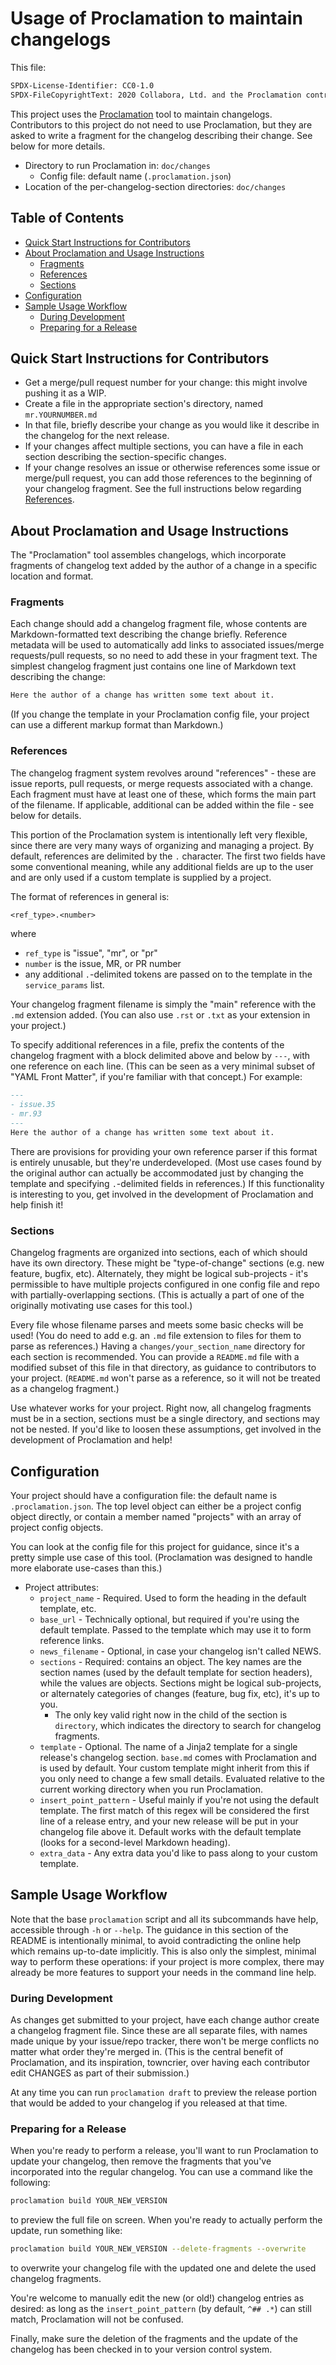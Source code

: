 # Usage of Proclamation to maintain changelogs

This file:

```txt
SPDX-License-Identifier: CC0-1.0
SPDX-FileCopyrightText: 2020 Collabora, Ltd. and the Proclamation contributors
```

This project uses the [Proclamation][] tool to maintain changelogs. Contributors
to this project do not need to use Proclamation, but they are asked to write a
fragment for the changelog describing their change. See below for more details.

- Directory to run Proclamation in: `doc/changes`
  - Config file: default name (`.proclamation.json`)
- Location of the per-changelog-section directories: `doc/changes`

[Proclamation]: https://gitlab.com/ryanpavlik/proclamation

## Table of Contents

- [Quick Start Instructions for Contributors](#quick-start-instructions-for-contributors)
- [About Proclamation and Usage Instructions](#about-proclamation-and-usage-instructions)
  - [Fragments](#fragments)
  - [References](#references)
  - [Sections](#sections)
- [Configuration](#configuration)
- [Sample Usage Workflow](#sample-usage-workflow)
  - [During Development](#during-development)
  - [Preparing for a Release](#preparing-for-a-release)

## Quick Start Instructions for Contributors

- Get a merge/pull request number for your change: this might involve pushing it
  as a WIP.
- Create a file in the appropriate section's directory, named `mr.YOURNUMBER.md`
- In that file, briefly describe your change as you would like it describe in
  the changelog for the next release.
- If your changes affect multiple sections, you can have a file in each section
  describing the section-specific changes.
- If your change resolves an issue or otherwise references some issue or
  merge/pull request, you can add those references to the beginning of your
  changelog fragment. See the full instructions below regarding
  [References](#references).

## About Proclamation and Usage Instructions

The "Proclamation" tool assembles changelogs, which incorporate fragments of
changelog text added by the author of a change in a specific location and
format.

### Fragments

Each change should add a changelog fragment file, whose contents are
Markdown-formatted text describing the change briefly. Reference metadata will
be used to automatically add links to associated issues/merge requests/pull
requests, so no need to add these in your fragment text. The simplest changelog
fragment just contains one line of Markdown text describing the change:

```md
Here the author of a change has written some text about it.
```

(If you change the template in your Proclamation config file, your project can use a different markup format than Markdown.)

### References

The changelog fragment system revolves around "references" - these are issue
reports, pull requests, or merge requests associated with a
change. Each fragment must have at least one of these, which forms the main part
of the filename. If applicable, additional can be added within the file - see
below for details.

This portion of the Proclamation system is intentionally left very flexible,
since there are very many ways of organizing and managing a project. By default,
references are delimited by the `.` character. The first two fields have some
conventional meaning, while any additional fields are up to the user and are
only used if a custom template is supplied by a project.

The format of references in general is:

```txt
<ref_type>.<number>
```

where

- `ref_type` is "issue", "mr", or "pr"
- `number` is the issue, MR, or PR number
- any additional `.`-delimited tokens are passed on to the template in the
  `service_params` list.

Your changelog fragment filename is simply the "main" reference with the `.md`
extension added. (You can also use `.rst` or `.txt` as your extension in your
project.)

To specify additional references in a file, prefix the contents of the changelog
fragment with a block delimited above and below by `---`, with one reference on
each line. (This can be seen as a very minimal subset of "YAML Front Matter", if
you're familiar with that concept.) For example:

```md
---
- issue.35
- mr.93
---
Here the author of a change has written some text about it.
```

There are provisions for providing your own reference parser if this format is
entirely unusable, but they're underdeveloped. (Most use cases found by the
original author can actually be accommodated just by changing the template and
specifying `.`-delimited fields in references.) If this functionality is
interesting to you, get involved in the development of Proclamation and help
finish it!

### Sections

Changelog fragments are organized into sections, each of which should have its
own directory. These might be "type-of-change" sections (e.g. new feature,
bugfix, etc). Alternately, they might be logical sub-projects - it's permissible
to have multiple projects configured in one config file and repo with
partially-overlapping sections. (This is actually a part of one of the
originally motivating use cases for this tool.)

Every file whose filename parses and meets some basic checks will be used! (You
do need to add e.g. an `.md` file extension to files for them to parse as
references.) Having a `changes/your_section_name` directory for each section is
recommended. You can provide a `README.md` file with a modified subset of this
file in that directory, as guidance to contributors to your project.
(`README.md` won't parse as a reference, so it will not be treated as a
changelog fragment.)

Use whatever works for your project. Right now, all changelog fragments must be
in a section, sections must be a single directory, and sections may not be
nested. If you'd like to loosen these assumptions, get involved in the development of Proclamation and help!

## Configuration

Your project should have a configuration file: the default name is
`.proclamation.json`. The top level object can either be a project config object
directly, or contain a member named "projects" with an array of project config
objects.

You can look at the config file for this project for guidance, since it's a
pretty simple use case of this tool. (Proclamation was designed to handle more
elaborate use-cases than this.)

- Project attributes:
  - `project_name` - Required. Used to form the heading in the default template,
    etc.
  - `base_url` - Technically optional, but required if you're using the default
    template. Passed to the template which may use it to form reference links.
  - `news_filename` - Optional, in case your changelog isn't called NEWS.
  - `sections` - Required: contains an object. The key names are the section
    names (used by the default template for section headers), while the values
    are objects. Sections might be logical sub-projects, or alternately
    categories of changes (feature, bug fix, etc), it's up to you.
    - The only key valid right now in the child of the section is `directory`,
      which indicates the directory to search for changelog fragments.
  - `template` - Optional. The name of a Jinja2 template for a single release's
    changelog section. `base.md` comes with Proclamation and is used by default.
    Your custom template might inherit from this if you only need to change a
    few small details. Evaluated relative to the current working directory when
    you run Proclamation.
  - `insert_point_pattern` - Useful mainly if you're not using the default
    template. The first match of this regex will be considered the first line of
    a release entry, and your new release will be put in your changelog file
    above it. Default works with the default template (looks for a second-level
    Markdown heading).
  - `extra_data` - Any extra data you'd like to pass along to your custom
    template.

## Sample Usage Workflow

Note that the base `proclamation` script and all its subcommands have help,
accessible through `-h` or `--help`. The guidance in this section of the README
is intentionally minimal, to avoid contradicting the online help which remains
up-to-date implicitly. This is also only the simplest, minimal way to perform
these operations: if your project is more complex, there may already be more
features to support your needs in the command line help.

### During Development

As changes get submitted to your project, have each change author create a
changelog fragment file. Since these are all separate files, with names made
unique by your issue/repo tracker, there won't be merge conflicts no matter what
order they're merged in. (This is the central benefit of Proclamation, and its
inspiration, towncrier, over having each contributor edit CHANGES as part of
their submission.)

At any time you can run `proclamation draft` to preview the release portion that
would be added to your changelog if you released at that time.

### Preparing for a Release

When you're ready to perform a release, you'll want to run Proclamation to
update your changelog, then remove the fragments that you've incorporated into
the regular changelog. You can use a command like the following:

```sh
proclamation build YOUR_NEW_VERSION
```

to preview the full file on screen. When you're ready to actually perform the
update, run something like:

```sh
proclamation build YOUR_NEW_VERSION --delete-fragments --overwrite
```

to overwrite your changelog file with the updated one and delete the used
changelog fragments.

You're welcome to manually edit the new (or old!) changelog entries as desired:
as long as the `insert_point_pattern` (by default, `^## .*`) can still match,
Proclamation will not be confused.

Finally, make sure the deletion of the fragments and the update of the changelog
has been checked in to your version control system.
